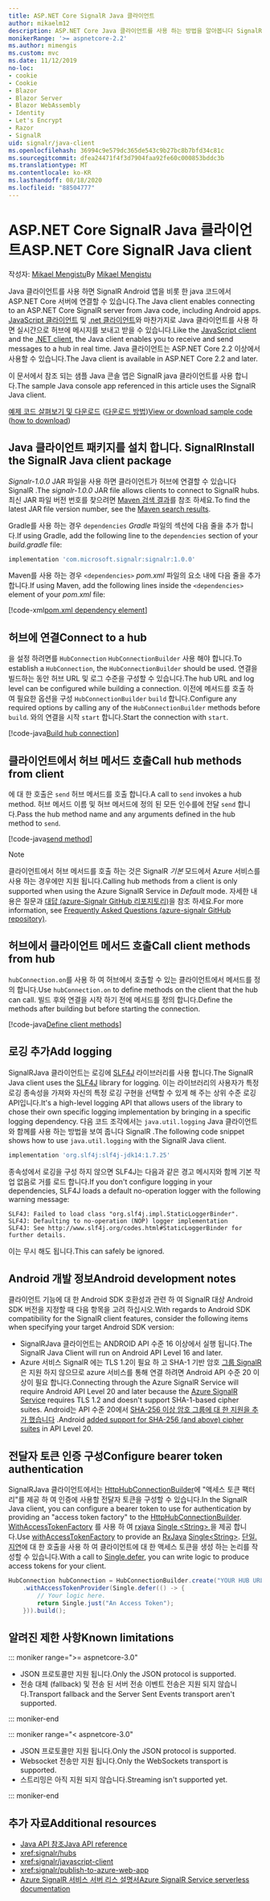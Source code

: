 ```yaml
---
title: ASP.NET Core SignalR Java 클라이언트
author: mikaelm12
description: ASP.NET Core Java 클라이언트를 사용 하는 방법을 알아봅니다 SignalR .
monikerRange: '>= aspnetcore-2.2'
ms.author: mimengis
ms.custom: mvc
ms.date: 11/12/2019
no-loc:
- cookie
- Cookie
- Blazor
- Blazor Server
- Blazor WebAssembly
- Identity
- Let's Encrypt
- Razor
- SignalR
uid: signalr/java-client
ms.openlocfilehash: 36994c9e579dc365de543c9b27bc8b7bfd34c81c
ms.sourcegitcommit: dfea24471f4f3d7904faa92fe60c000853bddc3b
ms.translationtype: MT
ms.contentlocale: ko-KR
ms.lasthandoff: 08/18/2020
ms.locfileid: "88504777"
---
```

# <a name="aspnet-core-no-locsignalr-java-client"></a><span data-ttu-id="82070-103">ASP.NET Core SignalR Java 클라이언트</span><span class="sxs-lookup"><span data-stu-id="82070-103">ASP.NET Core SignalR Java client</span></span>

<span data-ttu-id="82070-104">작성자: [Mikael Mengistu](https://twitter.com/MikaelM_12)</span><span class="sxs-lookup"><span data-stu-id="82070-104">By [Mikael Mengistu](https://twitter.com/MikaelM_12)</span></span>

<span data-ttu-id="82070-105">Java 클라이언트를 사용 하면 SignalR Android 앱을 비롯 한 java 코드에서 ASP.NET Core 서버에 연결할 수 있습니다.</span><span class="sxs-lookup"><span data-stu-id="82070-105">The Java client enables connecting to an ASP.NET Core SignalR server from Java code, including Android apps.</span></span> <span data-ttu-id="82070-106">[JavaScript 클라이언트](xref:signalr/javascript-client) 및 [.net 클라이언트](xref:signalr/dotnet-client)와 마찬가지로 Java 클라이언트를 사용 하면 실시간으로 허브에 메시지를 보내고 받을 수 있습니다.</span><span class="sxs-lookup"><span data-stu-id="82070-106">Like the [JavaScript client](xref:signalr/javascript-client) and the [.NET client](xref:signalr/dotnet-client), the Java client enables you to receive and send messages to a hub in real time.</span></span> <span data-ttu-id="82070-107">Java 클라이언트는 ASP.NET Core 2.2 이상에서 사용할 수 있습니다.</span><span class="sxs-lookup"><span data-stu-id="82070-107">The Java client is available in ASP.NET Core 2.2 and later.</span></span>

<span data-ttu-id="82070-108">이 문서에서 참조 되는 샘플 Java 콘솔 앱은 SignalR java 클라이언트를 사용 합니다.</span><span class="sxs-lookup"><span data-stu-id="82070-108">The sample Java console app referenced in this article uses the SignalR Java client.</span></span>

<span data-ttu-id="82070-109">[예제 코드 살펴보기 및 다운로드](https://github.com/dotnet/AspNetCore.Docs/tree/master/aspnetcore/signalr/java-client/sample) ([다운로드 방법](xref:index#how-to-download-a-sample))</span><span class="sxs-lookup"><span data-stu-id="82070-109">[View or download sample code](https://github.com/dotnet/AspNetCore.Docs/tree/master/aspnetcore/signalr/java-client/sample) ([how to download](xref:index#how-to-download-a-sample))</span></span>

## <a name="install-the-no-locsignalr-java-client-package"></a><span data-ttu-id="82070-110">Java 클라이언트 패키지를 설치 합니다. SignalR</span><span class="sxs-lookup"><span data-stu-id="82070-110">Install the SignalR Java client package</span></span>

<span data-ttu-id="82070-111">*Signalr-1.0.0* JAR 파일을 사용 하면 클라이언트가 허브에 연결할 수 있습니다 SignalR .</span><span class="sxs-lookup"><span data-stu-id="82070-111">The *signalr-1.0.0* JAR file allows clients to connect to SignalR hubs.</span></span> <span data-ttu-id="82070-112">최신 JAR 파일 버전 번호를 찾으려면 [Maven 검색 결과](https://search.maven.org/search?q=g:com.microsoft.signalr%20AND%20a:signalr)를 참조 하세요.</span><span class="sxs-lookup"><span data-stu-id="82070-112">To find the latest JAR file version number, see the [Maven search results](https://search.maven.org/search?q=g:com.microsoft.signalr%20AND%20a:signalr).</span></span>

<span data-ttu-id="82070-113">Gradle를 사용 하는 경우 `dependencies` *Gradle* 파일의 섹션에 다음 줄을 추가 합니다.</span><span class="sxs-lookup"><span data-stu-id="82070-113">If using Gradle, add the following line to the `dependencies` section of your *build.gradle* file:</span></span>

```gradle
implementation 'com.microsoft.signalr:signalr:1.0.0'
```

<span data-ttu-id="82070-114">Maven를 사용 하는 경우 `<dependencies>` *pom.xml* 파일의 요소 내에 다음 줄을 추가 합니다.</span><span class="sxs-lookup"><span data-stu-id="82070-114">If using Maven, add the following lines inside the `<dependencies>` element of your *pom.xml* file:</span></span>

[!code-xml[pom.xml dependency element](java-client/sample/pom.xml?name=snippet_dependencyElement)]

## <a name="connect-to-a-hub"></a><span data-ttu-id="82070-115">허브에 연결</span><span class="sxs-lookup"><span data-stu-id="82070-115">Connect to a hub</span></span>

<span data-ttu-id="82070-116">을 설정 하려면를 `HubConnection` `HubConnectionBuilder` 사용 해야 합니다.</span><span class="sxs-lookup"><span data-stu-id="82070-116">To establish a `HubConnection`, the `HubConnectionBuilder` should be used.</span></span> <span data-ttu-id="82070-117">연결을 빌드하는 동안 허브 URL 및 로그 수준을 구성할 수 있습니다.</span><span class="sxs-lookup"><span data-stu-id="82070-117">The hub URL and log level can be configured while building a connection.</span></span> <span data-ttu-id="82070-118">이전에 메서드를 호출 하 여 필요한 옵션을 구성 `HubConnectionBuilder` `build` 합니다.</span><span class="sxs-lookup"><span data-stu-id="82070-118">Configure any required options by calling any of the `HubConnectionBuilder` methods before `build`.</span></span> <span data-ttu-id="82070-119">와의 연결을 시작 `start` 합니다.</span><span class="sxs-lookup"><span data-stu-id="82070-119">Start the connection with `start`.</span></span>

[!code-java[Build hub connection](java-client/sample/src/main/java/Chat.java?range=16-17)]

## <a name="call-hub-methods-from-client"></a><span data-ttu-id="82070-120">클라이언트에서 허브 메서드 호출</span><span class="sxs-lookup"><span data-stu-id="82070-120">Call hub methods from client</span></span>

<span data-ttu-id="82070-121">에 대 한 호출은 `send` 허브 메서드를 호출 합니다.</span><span class="sxs-lookup"><span data-stu-id="82070-121">A call to `send` invokes a hub method.</span></span> <span data-ttu-id="82070-122">허브 메서드 이름 및 허브 메서드에 정의 된 모든 인수를에 전달 `send` 합니다.</span><span class="sxs-lookup"><span data-stu-id="82070-122">Pass the hub method name and any arguments defined in the hub method to `send`.</span></span>

[!code-java[send method](java-client/sample/src/main/java/Chat.java?range=28)]

> [!NOTE]
> <span data-ttu-id="82070-123">클라이언트에서 허브 메서드를 호출 하는 것은 SignalR *기본* 모드에서 Azure 서비스를 사용 하는 경우에만 지원 됩니다.</span><span class="sxs-lookup"><span data-stu-id="82070-123">Calling hub methods from a client is only supported when using the Azure SignalR Service in *Default* mode.</span></span> <span data-ttu-id="82070-124">자세한 내용은 질문과 [대답 (azure-Signalr GitHub 리포지토리)](https://github.com/Azure/azure-signalr/blob/dev/docs/faq.md#what-is-the-meaning-of-service-mode-defaultserverlessclassic-how-can-i-choose)을 참조 하세요.</span><span class="sxs-lookup"><span data-stu-id="82070-124">For more information, see [Frequently Asked Questions (azure-signalr GitHub repository)](https://github.com/Azure/azure-signalr/blob/dev/docs/faq.md#what-is-the-meaning-of-service-mode-defaultserverlessclassic-how-can-i-choose).</span></span>

## <a name="call-client-methods-from-hub"></a><span data-ttu-id="82070-125">허브에서 클라이언트 메서드 호출</span><span class="sxs-lookup"><span data-stu-id="82070-125">Call client methods from hub</span></span>

<span data-ttu-id="82070-126">`hubConnection.on`를 사용 하 여 허브에서 호출할 수 있는 클라이언트에서 메서드를 정의 합니다.</span><span class="sxs-lookup"><span data-stu-id="82070-126">Use `hubConnection.on` to define methods on the client that the hub can call.</span></span> <span data-ttu-id="82070-127">빌드 후와 연결을 시작 하기 전에 메서드를 정의 합니다.</span><span class="sxs-lookup"><span data-stu-id="82070-127">Define the methods after building but before starting the connection.</span></span>

[!code-java[Define client methods](java-client/sample/src/main/java/Chat.java?range=19-21)]

## <a name="add-logging"></a><span data-ttu-id="82070-128">로깅 추가</span><span class="sxs-lookup"><span data-stu-id="82070-128">Add logging</span></span>

<span data-ttu-id="82070-129">SignalRJava 클라이언트는 로깅에 [SLF4J](https://www.slf4j.org/) 라이브러리를 사용 합니다.</span><span class="sxs-lookup"><span data-stu-id="82070-129">The SignalR Java client uses the [SLF4J](https://www.slf4j.org/) library for logging.</span></span> <span data-ttu-id="82070-130">이는 라이브러리의 사용자가 특정 로깅 종속성을 가져와 자신의 특정 로깅 구현을 선택할 수 있게 해 주는 상위 수준 로깅 API입니다.</span><span class="sxs-lookup"><span data-stu-id="82070-130">It's a high-level logging API that allows users of the library to chose their own specific logging implementation by bringing in a specific logging dependency.</span></span> <span data-ttu-id="82070-131">다음 코드 조각에서는 `java.util.logging` Java 클라이언트와 함께를 사용 하는 방법을 보여 줍니다 SignalR .</span><span class="sxs-lookup"><span data-stu-id="82070-131">The following code snippet shows how to use `java.util.logging` with the SignalR Java client.</span></span>

```gradle
implementation 'org.slf4j:slf4j-jdk14:1.7.25'
```

<span data-ttu-id="82070-132">종속성에서 로깅을 구성 하지 않으면 SLF4J는 다음과 같은 경고 메시지와 함께 기본 작업 없음로 거를 로드 합니다.</span><span class="sxs-lookup"><span data-stu-id="82070-132">If you don't configure logging in your dependencies, SLF4J loads a default no-operation logger with the following warning message:</span></span>

```
SLF4J: Failed to load class "org.slf4j.impl.StaticLoggerBinder".
SLF4J: Defaulting to no-operation (NOP) logger implementation
SLF4J: See http://www.slf4j.org/codes.html#StaticLoggerBinder for further details.
```

<span data-ttu-id="82070-133">이는 무시 해도 됩니다.</span><span class="sxs-lookup"><span data-stu-id="82070-133">This can safely be ignored.</span></span>

## <a name="android-development-notes"></a><span data-ttu-id="82070-134">Android 개발 정보</span><span class="sxs-lookup"><span data-stu-id="82070-134">Android development notes</span></span>

<span data-ttu-id="82070-135">클라이언트 기능에 대 한 Android SDK 호환성과 관련 하 여 SignalR 대상 Android SDK 버전을 지정할 때 다음 항목을 고려 하십시오.</span><span class="sxs-lookup"><span data-stu-id="82070-135">With regards to Android SDK compatibility for the SignalR client features, consider the following items when specifying your target Android SDK version:</span></span>

* <span data-ttu-id="82070-136">SignalRJava 클라이언트는 ANDROID API 수준 16 이상에서 실행 됩니다.</span><span class="sxs-lookup"><span data-stu-id="82070-136">The SignalR Java Client will run on Android API Level 16 and later.</span></span>
* <span data-ttu-id="82070-137">Azure 서비스 SignalR 에는 TLS 1.2이 필요 하 고 SHA-1 기반 암호 [그룹 SignalR ](/azure/azure-signalr/signalr-overview) 은 지원 하지 않으므로 azure 서비스를 통해 연결 하려면 Android API 수준 20 이상이 필요 합니다.</span><span class="sxs-lookup"><span data-stu-id="82070-137">Connecting through the Azure SignalR Service will require Android API Level 20 and later because the [Azure SignalR Service](/azure/azure-signalr/signalr-overview) requires TLS 1.2 and doesn't support SHA-1-based cipher suites.</span></span> <span data-ttu-id="82070-138">Android는 API 수준 20에서 [SHA-256 이상 암호 그룹에 대 한 지원을 추가 했습니다](https://developer.android.com/reference/javax/net/ssl/SSLSocket) .</span><span class="sxs-lookup"><span data-stu-id="82070-138">Android [added support for SHA-256 (and above) cipher suites](https://developer.android.com/reference/javax/net/ssl/SSLSocket) in API Level 20.</span></span>

## <a name="configure-bearer-token-authentication"></a><span data-ttu-id="82070-139">전달자 토큰 인증 구성</span><span class="sxs-lookup"><span data-stu-id="82070-139">Configure bearer token authentication</span></span>

<span data-ttu-id="82070-140">SignalRJava 클라이언트에서는 [HttpHubConnectionBuilder](/java/api/com.microsoft.signalr._http_hub_connection_builder?view=aspnet-signalr-java)에 "액세스 토큰 팩터리"를 제공 하 여 인증에 사용할 전달자 토큰을 구성할 수 있습니다.</span><span class="sxs-lookup"><span data-stu-id="82070-140">In the SignalR Java client, you can configure a bearer token to use for authentication by providing an "access token factory" to the [HttpHubConnectionBuilder](/java/api/com.microsoft.signalr._http_hub_connection_builder?view=aspnet-signalr-java).</span></span> <span data-ttu-id="82070-141">[WithAccessTokenFactory](/java/api/com.microsoft.signalr._http_hub_connection_builder.withaccesstokenprovider?view=aspnet-signalr-java#com_microsoft_signalr__http_hub_connection_builder_withAccessTokenProvider_Single_String__) 를 사용 하 여 [rxjava](https://github.com/ReactiveX/RxJava) [Single \<String> ](https://reactivex.io/documentation/single.html)을 제공 합니다.</span><span class="sxs-lookup"><span data-stu-id="82070-141">Use [withAccessTokenFactory](/java/api/com.microsoft.signalr._http_hub_connection_builder.withaccesstokenprovider?view=aspnet-signalr-java#com_microsoft_signalr__http_hub_connection_builder_withAccessTokenProvider_Single_String__) to provide an [RxJava](https://github.com/ReactiveX/RxJava) [Single\<String>](https://reactivex.io/documentation/single.html).</span></span> <span data-ttu-id="82070-142">[단일. 지연](https://reactivex.io/RxJava/javadoc/io/reactivex/Single.html#defer-java.util.concurrent.Callable-)에 대 한 호출을 사용 하 여 클라이언트에 대 한 액세스 토큰을 생성 하는 논리를 작성할 수 있습니다.</span><span class="sxs-lookup"><span data-stu-id="82070-142">With a call to [Single.defer](https://reactivex.io/RxJava/javadoc/io/reactivex/Single.html#defer-java.util.concurrent.Callable-), you can write logic to produce access tokens for your client.</span></span>

```java
HubConnection hubConnection = HubConnectionBuilder.create("YOUR HUB URL HERE")
    .withAccessTokenProvider(Single.defer(() -> {
        // Your logic here.
        return Single.just("An Access Token");
    })).build();
```

## <a name="known-limitations"></a><span data-ttu-id="82070-143">알려진 제한 사항</span><span class="sxs-lookup"><span data-stu-id="82070-143">Known limitations</span></span>

::: moniker range=">= aspnetcore-3.0"

* <span data-ttu-id="82070-144">JSON 프로토콜만 지원 됩니다.</span><span class="sxs-lookup"><span data-stu-id="82070-144">Only the JSON protocol is supported.</span></span>
* <span data-ttu-id="82070-145">전송 대체 (fallback) 및 전송 된 서버 전송 이벤트 전송은 지원 되지 않습니다.</span><span class="sxs-lookup"><span data-stu-id="82070-145">Transport fallback and the Server Sent Events transport aren't supported.</span></span>

::: moniker-end

::: moniker range="< aspnetcore-3.0"

* <span data-ttu-id="82070-146">JSON 프로토콜만 지원 됩니다.</span><span class="sxs-lookup"><span data-stu-id="82070-146">Only the JSON protocol is supported.</span></span>
* <span data-ttu-id="82070-147">Websocket 전송만 지원 됩니다.</span><span class="sxs-lookup"><span data-stu-id="82070-147">Only the WebSockets transport is supported.</span></span>
* <span data-ttu-id="82070-148">스트리밍은 아직 지원 되지 않습니다.</span><span class="sxs-lookup"><span data-stu-id="82070-148">Streaming isn't supported yet.</span></span>

::: moniker-end

## <a name="additional-resources"></a><span data-ttu-id="82070-149">추가 자료</span><span class="sxs-lookup"><span data-stu-id="82070-149">Additional resources</span></span>

* [<span data-ttu-id="82070-150">Java API 참조</span><span class="sxs-lookup"><span data-stu-id="82070-150">Java API reference</span></span>](/java/api/com.microsoft.signalr?view=aspnet-signalr-java)
* <xref:signalr/hubs>
* <xref:signalr/javascript-client>
* <xref:signalr/publish-to-azure-web-app>
* [<span data-ttu-id="82070-151">Azure SignalR 서비스 서버 리스 설명서</span><span class="sxs-lookup"><span data-stu-id="82070-151">Azure SignalR Service serverless documentation</span></span>](/azure/azure-signalr/signalr-concept-serverless-development-config)
